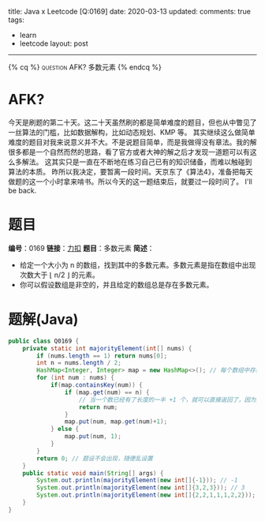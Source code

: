 title: Java x Leetcode [Q:0169]
date: 2020-03-13
updated: 
comments: true
tags:
  - learn
  - leetcode
layout: post
---
{% cq %}
<span style="font-variant: small-caps;">question</span>
AFK?
多数元素
{% endcq %}
<!--more-->

# AFK?
今天是刷题的第二十天。这二十天虽然刷的都是简单难度的题目，但也从中瞥见了一丝算法的门槛，比如数据解构，比如动态规划、KMP 等。
其实继续这么做简单难度的题目对我来说意义并不大。不是说题目简单，而是我做得没有章法。我的解很多都是一个自然而然的思路，看了官方或者大神的解之后才发现一道题可以有这么多解法。
这其实只是一直在不断地在练习自己已有的知识储备，而难以触碰到算法的本质。
昨所以我决定，要暂离一段时间。天京东了《算法4》，准备把每天做题的这一个小时拿来啃书。所以今天的这一题结束后，就要过一段时间了。
I'll be back.

# 题目
**编号**：0169
**链接**：[力扣](https://leetcode-cn.com/problems/majority-element/)
**题目**：多数元素
**简述**：
 * 给定一个大小为 n 的数组，找到其中的多数元素。多数元素是指在数组中出现次数大于 ⌊ n/2 ⌋ 的元素。
 * 你可以假设数组是非空的，并且给定的数组总是存在多数元素。

# 题解(Java)
```java
public class Q0169 {
    private static int majorityElement(int[] nums) {
        if (nums.length == 1) return nums[0];
        int n = nums.length / 2;
        HashMap<Integer, Integer> map = new HashMap<>(); // 每个数组中存在的数为 Key，他们的个数为 value
        for (int num : nums) {
            if(map.containsKey(num)) {
                if (map.get(num) == n) {
                    // 当一个数已经有了长度的一半 +1 个，就可以直接返回了，因为其他数最多也只能占另外一半
                    return num;
                }
                map.put(num, map.get(num)+1);
            } else {
                map.put(num, 1);
            }
        }
        return 0; // 题设不会出现，随便乱设置
    }
    public static void main(String[] args) {
        System.out.println(majorityElement(new int[]{-1})); // -1
        System.out.println(majorityElement(new int[]{3,2,3})); // 3
        System.out.println(majorityElement(new int[]{2,2,1,1,1,2,2})); // 2
    }
}
```